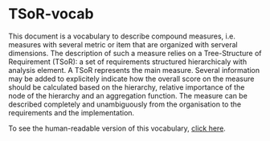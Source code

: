# TSoR-vocab
This document is a vocabulary to describe compound measures, i.e. measures with several metric or item that are organized with serveral dimensions. The description of such a measure relies on a Tree-Structure of Requirement (TSoR): a set of requirements structured hierarchicaly with analysis element. A TSoR represents the main measure. Several information may be added to explicitely indicate how the overall score on the measure should be calculated based on the hierarchy, relative importance of the node of the hierarchy and an aggregation function. The measure can be described completely and unambiguously from the organisation to the requirements and the implementation.

To see the human-readable version of this vocabulary, [click here](http://150.146.207.114/lode/extract?url=https://raw.githubusercontent.com/Jendersen/TSoR-vocab/main/cmd_vocab.xml&owlapi=true&lang=en).
